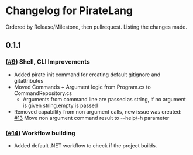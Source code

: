 # Changelog for PirateLang
Ordered by Release/Milestone, then pullrequest. Listing the changes made.

## 0.1.1
### ([#9](https://github.com/joerivanarkel/PirateLang/pull/9)) Shell, CLI Improvements<br>
- Added pirate init command for creating default gitignore and gitattributes
- Moved Commands + Argument logic from Program.cs to CommandRepository.cs
  - Arguments from command line are passed as string, if no argument is given string.empty is passed
- Removed capability from non argument calls, new issue was created: [#13](https://github.com/joerivanarkel/PirateLang/issues/13) Move non argument command result to --help/-h parameter 

### ([#14](https://github.com/joerivanarkel/PirateLang/pull/14)) Workflow building<br>
- Added default .NET workflow to check if the project builds.
